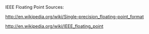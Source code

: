 IEEE Floating Point Sources:

http://en.wikipedia.org/wiki/Single-precision_floating-point_format 

http://en.wikipedia.org/wiki/IEEE_floating_point
